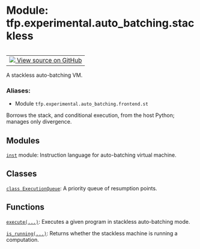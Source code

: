 <div itemscope itemtype="http://developers.google.com/ReferenceObject">
<meta itemprop="name" content="tfp.experimental.auto_batching.stackless" />
<meta itemprop="path" content="Stable" />
</div>

# Module: tfp.experimental.auto_batching.stackless


<table class="tfo-notebook-buttons tfo-api" align="left">

<td>
  <a target="_blank" href="https://github.com/tensorflow/probability/blob/master/tensorflow_probability/python/experimental/auto_batching/stackless.py">
    <img src="https://www.tensorflow.org/images/GitHub-Mark-32px.png" />
    View source on GitHub
  </a>
</td></table>



A stackless auto-batching VM.

### Aliases:

* Module `tfp.experimental.auto_batching.frontend.st`


<!-- Placeholder for "Used in" -->

Borrows the stack, and conditional execution, from the host Python; manages only
divergence.

## Modules

[`inst`](../../../tfp/experimental/auto_batching/instructions.md) module: Instruction language for auto-batching virtual machine.

## Classes

[`class ExecutionQueue`](../../../tfp/experimental/auto_batching/stackless/ExecutionQueue.md): A priority queue of resumption points.

## Functions

[`execute(...)`](../../../tfp/experimental/auto_batching/stackless/execute.md): Executes a given program in stackless auto-batching mode.

[`is_running(...)`](../../../tfp/experimental/auto_batching/stackless/is_running.md): Returns whether the stackless machine is running a computation.

